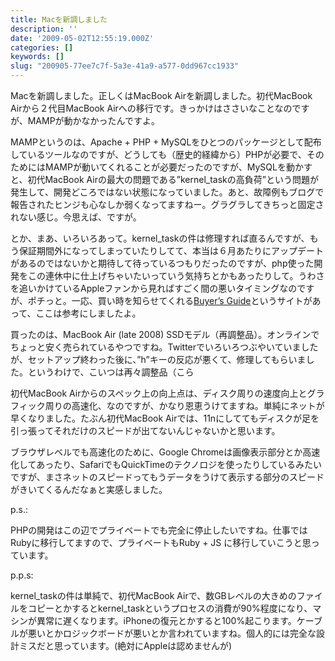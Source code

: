```yaml
---
title: Macを新調しました
description: ''
date: '2009-05-02T12:55:19.000Z'
categories: []
keywords: []
slug: "200905-77ee7c7f-5a3e-41a9-a577-0dd967cc1933"
---
```

Macを新調しました。正しくはMacBook Airを新調しました。初代MacBook Airから２代目MacBook Airへの移行です。きっかけはささいなことなのですが、MAMPが動かなかったんですよ。

MAMPというのは、Apache + PHP + MySQLをひとつのパッケージとして配布しているツールなのですが、どうしても（歴史的経緯から）PHPが必要で、そのためにはMAMPが動いてくれることが必要だったのですが、MySQLを動かすと、初代MacBook Airの最大の問題である”kernel\_taskの高負荷”という問題が発生して、開発どころではない状態になっていました。あと、故障例もブログで報告されたヒンジも心なしか弱くなってますねー。グラグラしてきちっと固定されない感じ。今思えば、ですが。

とか、まあ、いろいろあって。kernel\_taskの件は修理すれば直るんですが、もう保証期間外になってしまっていたりしてて、本当は６月あたりにアップデートがあるのではないかと期待して待っているつもりだったのですが、php使った開発をこの連休中に仕上げちゃいたいっていう気持ちとかもあったりして。うわさを追いかけているAppleファンから見ればすごく間の悪いタイミングなのですが、ポチっと。一応、買い時を知らせてくれる[Buyer’s Guide](http://buyersguide.macrumors.com/)というサイトがあって、ここは参考にしましたよ。

買ったのは、MacBook Air (late 2008) SSDモデル（再調整品）。オンラインでちょっと安く売られているやつですね。Twitterでいろいろつぶやいていましたが、セットアップ終わった後に、”h”キーの反応が悪くて、修理してもらいました。というわけで、こいつは再々調整品（こら

初代MacBook Airからのスペック上の向上点は、ディスク周りの速度向上とグラフィック周りの高速化、なのですが、かなり恩恵うけてますね。単純にネットが早くなりました。たぶん初代MacBook Airでは、11nにしててもディスクが足を引っ張ってそれだけのスピードが出てないんじゃないかと思います。

ブラウザレベルでも高速化のために、Google Chromeは画像表示部分とか高速化してあったり、SafariでもQuickTimeのテクノロジを使ったりしているみたいですが、まさネットのスピードってもうデータをうけて表示する部分のスピードがきいてくるんだなぁと実感しました。

p.s.:

PHPの開発はこの辺でプライベートでも完全に停止したいですね。仕事ではRubyに移行してますので、プライベートもRuby + JS に移行していこうと思っています。

p.p.s:

kernel\_taskの件は単純で、初代MacBook Airで、数GBレベルの大きめのファイルをコピーとかするとkernel\_taskというプロセスの消費が90%程度になり、マシンが異常に遅くなります。iPhoneの復元とかすると100%起こります。ケーブルが悪いとかロジックボードが悪いとか言われていますね。個人的には完全な設計ミスだと思っています。(絶対にAppleは認めませんが)